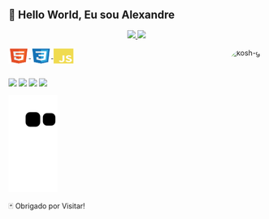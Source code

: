 
## 👾 Hello World, Eu sou  Alexandre
<div align="center">
  <a href="https://github.com/alexandrekosh">
  <img height="180em" src="https://github-readme-stats.vercel.app/api?username=alexandrekosh&show_icons=true&theme=dark&include_all_commits=true&count_private=true"/>
  <img height="180em" src="https://github-readme-stats.vercel.app/api/top-langs/?username=alexandrekosh&layout=compact&langs_count=7&theme=dark"/>
</div>
<div style="display: inline_block"><br>
  <img align="center" alt="kosh-HTML" height="30" width="40" src="https://raw.githubusercontent.com/devicons/devicon/master/icons/html5/html5-original.svg">
  <img align="center" alt="kosh-CSS" height="30" width="40" src="https://raw.githubusercontent.com/devicons/devicon/master/icons/css3/css3-original.svg">
    <img align="center" alt="kosh-Js" height="30" width="40" src="https://raw.githubusercontent.com/devicons/devicon/master/icons/javascript/javascript-plain.svg">
  <img align="right" alt="kosh-gif" height="80" style="border-radius:50px;" src="https://raw.githubusercontent.com/TheDudeThatCode/TheDudeThatCode/master/Assets/powerup.gif">
</div>
  
  ##
 
<div> 
  <a href="https://www.instagram.com/alexandre.koshy/" target="_blank"><img src="https://img.shields.io/badge/-Instagram-%23E4405F?style=for-the-badge&logo=instagram&logoColor=white" target="_blank"></a>
 <a href="https://discord.com/channels/Koshy#8625" target="_blank"><img src="https://img.shields.io/badge/Discord-7289DA?style=for-the-badge&logo=discord&logoColor=white" target="_blank"></a> 
  <a href="link" target="_blank"><img src="https://img.shields.io/badge/-LinkedIn-%230077B5?style=for-the-badge&logo=linkedin&logoColor=white" target="_blank"></a> 
  <a href = "mailto:alexandre.koshy@gmail.com"><img src="https://img.shields.io/badge/-Gmail-%23333?style=for-the-badge&logo=gmail&logoColor=white" target="_blank"></a>
 
  ![Snake animation](https://github.com/alexandrekosh/alexandrekosh/blob/output/github-contribution-grid-snake.svg)
 
  :black_joker: Obrigado por Visitar!

